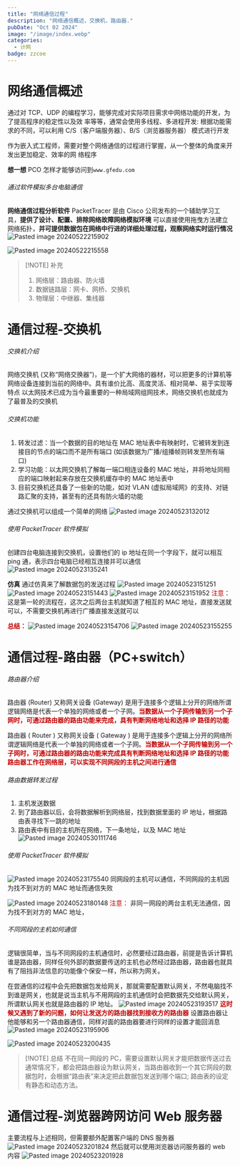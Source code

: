 ```yaml
---
title: "网络通信过程"
description: "网络通信概述，交换机，路由器."
pubDate: "Oct 02 2024"
image: "/image/index.webp"
categories:
  - 计网
badge: zzcoe
---
```



# 网络通信概述

通过对 TCP、UDP 的编程学习，能够完成对实际项目需求中网络功能的开发，为了提高程序的稳定性以及效
率等等，通常会使用多线程、多进程开发: 根据功能需求的不同，可以利用 C/S（客户端服务器）、B/S（浏览器服务器） 模式进行开发

作为嵌入式工程师，需要对整个网络通信的过程进行掌握，从一个整体的角度来开发出更加稳定、效率的网
络程序

**想一想**
PCO 怎样才能够访问到`www.gfedu.com`



###### 通过软件模拟多台电脑通信

**网络通信过程分析软件**
PacketTracer 是由 Cisco 公司发布的一个辅助学习工具，**提供了设计、配置、排除网络故障网络模拟环境**
可以直接使用拖曳方法建立网络拓扑，**并可提供数据包在网络中行进的详细处理过程，观察网络实时运行情况**
![Pasted image 20240522215902](https://zzoce.obs.cn-north-4.myhuaweicloud.com/img/Pasted%20image%2020240522215902.png)

![Pasted image 20240522215558](https://zzoce.obs.cn-north-4.myhuaweicloud.com/img/Pasted%20image%2020240522215558.png)


> [!NOTE] 补充
> 1. 网络层：路由器、防火墙
> 2. 数据链路层：网卡、网桥、交换机
> 3. 物理层：中继器、集线器

# 通信过程-交换机

###### 交换机介绍

网络交换机 (又称“网络交换器”)，是一个扩大网络的器材，可以把更多的计算机等网络设备连接到当前的网络中。具有谁价比高、高度灵活、相对简单、易于实现等特点
以太网技术已成为当今最重要的一种局域网组网技术，网络交换机也就成为了最普及的交换机

###### 交换机功能

1. 转发过滤：当一个数据的目的地址在 MAC 地址表中有映射时，它被转发到连接目的节点的端口而不是所有端口 (如该数据为广播/组播帧则转发至所有端口)
2. 学习功能：以太网交换机了解每一端口相连设备的 MAC 地址，并将地址同相应的端口映射起来存放在交换机缓存中的 MAC 地址表中
3. 目前交换机还具备了一些新的功能，如对 VLAN (虚拟局域网》的支持、对链路汇聚的支持，甚至有的还具有防火墙的功能



通过交换机可以组成一个简单的网络
![Pasted image 20240523132012](https://zzoce.obs.cn-north-4.myhuaweicloud.com/img/Pasted%20image%2020240523132012.png)
###### 使用 PacketTracer 软件模拟
创建四台电脑连接到交换机，设置他们的 ip 地址在同一个字段下，就可以相互 ping 通，表示四台电脑已经相互连接并可以通信
![Pasted image 20240523135241](https://zzoce.obs.cn-north-4.myhuaweicloud.com/img/Pasted%20image%2020240523135241.png)

**仿真**
通过仿真来了解数据包的发送过程
![Pasted image 20240523151251](https://zzoce.obs.cn-north-4.myhuaweicloud.com/img/Pasted%20image%2020240523151251.png)
![Pasted image 20240523151443](https://zzoce.obs.cn-north-4.myhuaweicloud.com/img/Pasted%20image%2020240523151443.png)
![Pasted image 20240523151952](https://zzoce.obs.cn-north-4.myhuaweicloud.com/img/Pasted%20image%2020240523151952.png)
<font color="#c00000">注意</font>：
这是第一轮的流程在，这次之后两台主机就知道了相互的 MAC 地址，直接发送就可以，不需要交换机再进行广播直接发送就可以


**<font color="#c00000">总结：</font>**
![Pasted image 20240523154706](https://zzoce.obs.cn-north-4.myhuaweicloud.com/img/Pasted%20image%2020240523154706.png)
![Pasted image 20240523155255](https://zzoce.obs.cn-north-4.myhuaweicloud.com/img/Pasted%20image%2020240523155255.png)

# 通信过程-路由器（PC+switch）
###### 路由器介绍

路由器 (Router) 又称网关设备 (Gateway) 是用于连接多个逻辑上分开的网络所谓逻辑网络是代表一个单独的网络或者一个子网。**<font color="#c00000">当数据从一个子网传输到另一个子网时，可通过路由器的路由功能来完成，具有判断网络地址和选择 IP 路径的功能</font>**


路由器 ( Router ) 又称网关设备 ( Gateway ) 是用于连接多个逻辑上分开的网络所谓逻辑网络是代表一个单独的网络或者一个子网。**<font color="#c00000">当数据从一个子网传输到另一个子网时，可通过路由器的路由功能来完成具有判断网络地址和选择 IP 路径的功能路由器工作在网络层，可以实现不同网段的主机之间进行通信</font>**
###### 路由数据转发过程
1. 主机发送数据
2. 到了路由器以后，会将数据解析到网络层，找到数据里面的 IP 地址，根据路由表寻找下一跳的地址
3. 路由表中有目的主机所在网络，下一条地址，以及 MAC 地址
![Pasted image 20240530111746](https://zzoce.obs.cn-north-4.myhuaweicloud.com/img/Pasted%20image%2020240530111746.png)

###### 使用 PacketTracer 软件模拟
![Pasted image 20240523175540](https://zzoce.obs.cn-north-4.myhuaweicloud.com/img/Pasted%20image%2020240523175540.png)
同网段的主机可以通信，不同网段的主机因为找不到对方的 MAC 地址而通信失败

![Pasted image 20240523180148](https://zzoce.obs.cn-north-4.myhuaweicloud.com/img/Pasted%20image%2020240523180148.png)
<font color="#c00000">注意：</font>
非同一网段的两台主机无法通信，因为找不到对方的 MAC 地址，

###### 不同网段的主机如何通信
逻辑很简单，当与不同网段的主机通信时，必然要经过路由器，前提是告诉计算机谁是路由器，同样任何外部的数据要传送的主机也必然经过路由器，路由器也就具有了阻挡非法信息的功能像个保安一样，所以称为网关。

在尝通信的过程中会先把数据包发给网关，那就需要配置默认网关，不然电脑找不到谁是网关，也就是说当主机与不用网段的主机通信时会把数据先交给默认网关，所谓默认网关也就是路由器的 IP 地址。
![Pasted image 20240523193517](https://zzoce.obs.cn-north-4.myhuaweicloud.com/img/Pasted%20image%2020240523193517.png)
**<font color="#c00000">这时候又遇到了新的问题，如何让发送方的路由器找到接收方的路由器</font>**
设置路由器让他能够和另一个路由器通信，同样对面的路由器要进行同样的设置才能回消息
![Pasted image 20240523195906](https://zzoce.obs.cn-north-4.myhuaweicloud.com/img/Pasted%20image%2020240523195906.png)

![Pasted image 20240523200435](https://zzoce.obs.cn-north-4.myhuaweicloud.com/img/Pasted%20image%2020240523200435.png)

> [!NOTE] 总结
>不在同一网段的 PC，需要设置默认网关才能把数据传送过去通常情况下，都会把路由器设为默认网关，当路由器收到一个其它网段的数据包时，会根据“路由表”来决定把此数据包发送到哪个端口; 路由表的设定有静态和动态方法。
# 通信过程-浏览器跨网访问 Web 服务器

主要流程与上述相同，但需要额外配置客户端的 DNS 服务器
![Pasted image 20240523201824](https://zzoce.obs.cn-north-4.myhuaweicloud.com/img/Pasted%20image%2020240523201824.png)
然后就可以使用浏览器访问服务器的 web 内容
![Pasted image 20240523201928](https://zzoce.obs.cn-north-4.myhuaweicloud.com/img/Pasted%20image%2020240523201928.png)